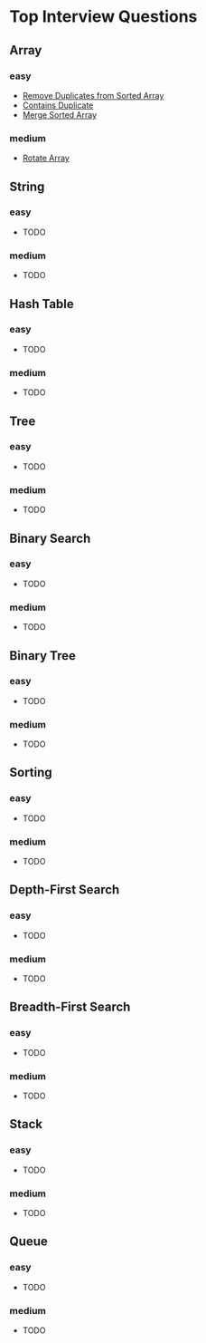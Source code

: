 # Top Interview Questions

## Array

### easy

- [Remove Duplicates from Sorted Array](./easy/remove-dupilicates-from-sorted-array.js)
- [Contains Duplicate](./easy/contains-duplicate.js)
- [Merge Sorted Array](./easy/merge-sorted-array.md)

### medium

- [Rotate Array](./medium/rotate-array.js)

## String

### easy

- TODO

### medium

- TODO

## Hash Table

### easy

- TODO

### medium

- TODO

## Tree

### easy

- TODO

### medium

- TODO

## Binary Search

### easy

- TODO

### medium

- TODO

## Binary Tree

### easy

- TODO

### medium

- TODO

## Sorting

### easy

- TODO

### medium

- TODO

## Depth-First Search

### easy

- TODO

### medium

- TODO

## Breadth-First Search

### easy

- TODO

### medium

- TODO

## Stack

### easy

- TODO

### medium

- TODO

## Queue

### easy

- TODO

### medium

- TODO
